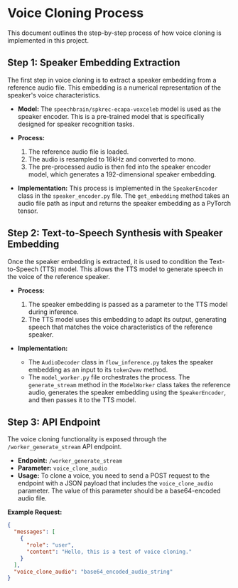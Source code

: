 # Voice Cloning Process

This document outlines the step-by-step process of how voice cloning is implemented in this project.

## Step 1: Speaker Embedding Extraction

The first step in voice cloning is to extract a speaker embedding from a reference audio file. This embedding is a numerical representation of the speaker's voice characteristics.

- **Model:** The `speechbrain/spkrec-ecapa-voxceleb` model is used as the speaker encoder. This is a pre-trained model that is specifically designed for speaker recognition tasks.

- **Process:**
    1. The reference audio file is loaded.
    2. The audio is resampled to 16kHz and converted to mono.
    3. The pre-processed audio is then fed into the speaker encoder model, which generates a 192-dimensional speaker embedding.

- **Implementation:** This process is implemented in the `SpeakerEncoder` class in the `speaker_encoder.py` file. The `get_embedding` method takes an audio file path as input and returns the speaker embedding as a PyTorch tensor.

## Step 2: Text-to-Speech Synthesis with Speaker Embedding

Once the speaker embedding is extracted, it is used to condition the Text-to-Speech (TTS) model. This allows the TTS model to generate speech in the voice of the reference speaker.

- **Process:**
    1. The speaker embedding is passed as a parameter to the TTS model during inference.
    2. The TTS model uses this embedding to adapt its output, generating speech that matches the voice characteristics of the reference speaker.

- **Implementation:**
    - The `AudioDecoder` class in `flow_inference.py` takes the speaker embedding as an input to its `token2wav` method.
    - The `model_worker.py` file orchestrates the process. The `generate_stream` method in the `ModelWorker` class takes the reference audio, generates the speaker embedding using the `SpeakerEncoder`, and then passes it to the TTS model.

## Step 3: API Endpoint

The voice cloning functionality is exposed through the `/worker_generate_stream` API endpoint.

- **Endpoint:** `/worker_generate_stream`
- **Parameter:** `voice_clone_audio`
- **Usage:** To clone a voice, you need to send a POST request to the endpoint with a JSON payload that includes the `voice_clone_audio` parameter. The value of this parameter should be a base64-encoded audio file.

**Example Request:**

```json
{
  "messages": [
    {
      "role": "user",
      "content": "Hello, this is a test of voice cloning."
    }
  ],
  "voice_clone_audio": "base64_encoded_audio_string"
}
```

